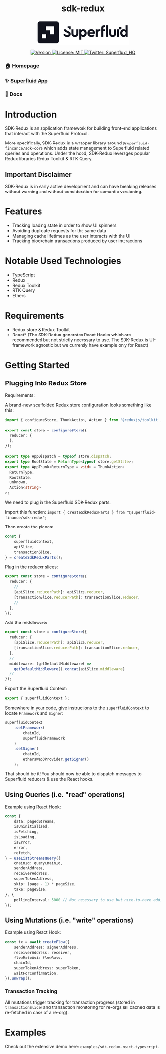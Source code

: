 <h1 align="center">sdk-redux</h1>
<div align="center">
<img  width="300" padding="0 0 10px" alt="Superfluid logo" src="/sf-logo.png" />
<p>
  <a href="https://www.npmjs.com/package/@superfluid-finance/sdk-redux" target="_blank">
    <img alt="Version" src="https://img.shields.io/npm/v/@superfluid-finance/sdk-core.svg">
  </a>
  <a href="#" target="_blank">
    <img alt="License: MIT" src="https://img.shields.io/badge/License-MIT-yellow.svg" />
  </a>
  <a href="https://twitter.com/Superfluid_HQ/" target="blank">
    <img alt="Twitter: Superfluid_HQ" src="https://img.shields.io/twitter/follow/Superfluid_HQ.svg?style=social" />
  </a>
</p>
</div>

### 🏠 [Homepage](https://superfluid.finance)

### ✨ [Superfluid App](https://app.superfluid.finance/)

### 📖 [Docs](https://docs.superfluid.finance)

# Introduction
SDK-Redux is an application framework for building front-end applications that interact with the Superfluid Protocol.

More specifically, SDK-Redux is a wrapper library around `@superfluid-fincance/sdk-core` which adds state management to Superfluid related queries and operations.
Under the hood, SDK-Redux leverages popular Redux libraries Redux Toolkit & RTK Query.

## Important Disclaimer
SDK-Redux is in early active development and can have breaking releases without warning and without consideration for semantic versioning.

# Features
* Tracking loading state in order to show UI spinners
* Avoiding duplicate requests for the same data
* Managing cache lifetimes as the user interacts with the UI
* Tracking blockchain transactions produced by user interactions

# Notable Used Technologies
* TypeScript
* Redux
* Redux Toolkit
* RTK Query
* Ethers

# Requirements
* Redux store & Redux Toolkit
* React* (The SDK-Redux generates React Hooks which are recommended but not strictly necessary to use. The SDK-Redux is UI-framework agnostic but we currently have example only for React)

# Getting Started
## Plugging Into Redux Store
Requirements:

A brand-new scaffolded Redux store configuration looks something like this:
```ts
import { configureStore, ThunkAction, Action } from '@reduxjs/toolkit';

export const store = configureStore({
  reducer: {
  },
});

export type AppDispatch = typeof store.dispatch;
export type RootState = ReturnType<typeof store.getState>;
export type AppThunk<ReturnType = void> = ThunkAction<
  ReturnType,
  RootState,
  unknown,
  Action<string>
>;
```

We need to plug in the Superfluid SDK-Redux parts.

Import this function: `import { createSdkReduxParts } from "@superfluid-finance/sdk-redux";`

Then create the pieces:
```ts
const {
    superfluidContext,
    apiSlice,
    transactionSlice,
} = createSdkReduxParts();
```

Plug in the reducer slices:
```ts
export const store = configureStore({
  reducer: {
    //
    [apiSlice.reducerPath]: apiSlice.reducer,
    [transactionSlice.reducerPath]: transactionSlice.reducer,
    //
  },
});
```

Add the middleware:
```ts
export const store = configureStore({
  reducer: {
    [apiSlice.reducerPath]: apiSlice.reducer,
    [transactionSlice.reducerPath]: transactionSlice.reducer,
  },
  //
  middleware: (getDefaultMiddleware) =>
    getDefaultMiddleware().concat(apiSlice.middleware)
  //
});
```

Export the Superfluid Context:
```ts
export { superfluidContext };
```

Somewhere in your code, give instructions to the `superfluidContext` to locate `Framework` and `Signer`:
```ts
superfluidContext
    .setFramework(
        chainId,
        superfluidFramework
    )
    .setSigner(
        chainId,
        ethersWeb3Provider.getSigner()
    );
```

That should be it! You should now be able to dispatch messages to Superfluid reducers & use the React hooks.

## Using Queries (i.e. "read" operations)
Example using React Hook:
```ts
const {
    data: pagedStreams,
    isUninitialized,
    isFetching,
    isLoading,
    isError,
    error,
    refetch,
} = useListStreamsQuery({
    chainId: queryChainId,
    senderAddress,
    receiverAddress,
    superTokenAddress,
    skip: (page - 1) * pageSize,
    take: pageSize,
}, {
    pollingInterval: 5000 // Not necessary to use but nice-to-have additional option by RTK-Query.
});
```

## Using Mutations (i.e. "write" operations)
Example using React Hook:
```ts
const tx = await createFlow({
    senderAddress: signerAddress,
    receiverAddress: receiver,
    flowRateWei: flowRate,
    chainId,
    superTokenAddress: superToken,
    waitForConfirmation,
}).unwrap();
```

### Transaction Tracking
All mutations trigger tracking for transaction progress (stored in `transactionSlice`) and transaction monitoring for re-orgs (all cached data is re-fetched in case of a re-org).

# Examples
Check out the extensive demo here: `examples/sdk-redux-react-typescript`.
